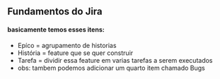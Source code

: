## Fundamentos do Jira
#### basicamente temos esses itens:
- Epíco = agrupamento de historias 
- História = feature que se quer construir
- Tarefa = dividir essa feature em varias tarefas a serem executados
- obs: tambem podemos adicionar um quarto item chamado Bugs
